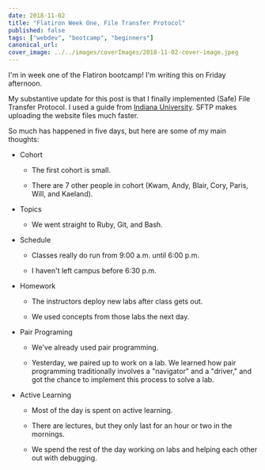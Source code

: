 ```yaml
---
date: 2018-11-02
title: "Flatiron Week One, File Transfer Protocol"
published: false
tags: ["webdev", "bootcamp", "beginners"]
canonical_url:
cover_image: ../../images/coverImages/2018-11-02-cover-image.jpeg
---
```


I'm in week one of the Flatiron bootcamp! I'm writing this on Friday afternoon.

My substantive update for this post is that I finally implemented (Safe) File Transfer Protocol. I used a guide from [Indiana University](https://kb.iu.edu/d/akom). SFTP makes uploading the website files much faster.

So much has happened in five days, but here are some of my main thoughts:

- Cohort

  - The first cohort is small.

  - There are 7 other people in cohort (Kwam, Andy, Blair, Cory, Paris, Will, and Kaeland).

- Topics

  - We went straight to Ruby, Git, and Bash.

- Schedule

  - Classes really do run from 9:00 a.m. until 6:00 p.m.

  - I haven't left campus before 6:30 p.m.

- Homework

  - The instructors deploy new labs after class gets out.

  - We used concepts from those labs the next day.

- Pair Programing

  - We've already used pair programming.

  - Yesterday, we paired up to work on a lab. We learned how pair programming traditionally involves a "navigator" and a "driver," and got the chance to implement this process to solve a lab.

- Active Learning

  - Most of the day is spent on active learning.

  - There are lectures, but they only last for an hour or two in the mornings.

  - We spend the rest of the day working on labs and helping each other out with debugging.
